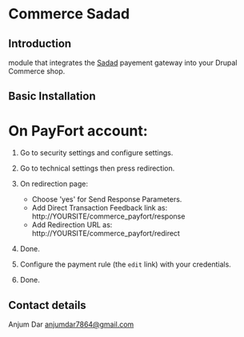 # Commerce Sadad

## Introduction

module that integrates the [Sadad](http://payfort.com) payement
gateway into your Drupal Commerce shop.

## Basic Installation

 # On PayFort account:

1. Go to security settings and configure settings.

2. Go to technical settings then press redirection.

3. On redirection page:
   - Choose 'yes' for Send Response Parameters.
   - Add Direct Transaction Feedback link as:
      http://YOURSITE/commerce_payfort/response
   - Add Redirection URL as:
      http://YOURSITE/commerce_payfort/redirect

4. Done.

 

 2. Configure the payment rule (the `edit` link) with your credentials.   

 3. Done.

## Contact details
Anjum Dar
anjumdar7864@gmail.com
